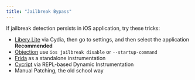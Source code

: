 ```yaml
---
title: "Jailbreak Bypass"
---
```


If jailbreak detection persists in iOS application, try these tricks:

* [Libery Lite](https://www.ios-repo-updates.com/repository/ryley-s-repo/package/com.ryleyangus.libertylite.beta/) via Cydia, then go to settings, and then select the
  application **Recommended**
* [Objection](/frida-objection-tutorial#ios-tutorial) use `ios jailbreak disable` or `--startup-command`
* [Frida](/frida-objection-tutorial#ios-tutorial) as a standalone instrumentation
* [Cycript](/cycript) via REPL-based Dynamic Instrumentation 
* Manual Patching, the old school way
